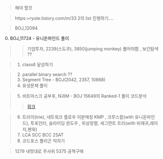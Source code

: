 >해야 할것

> https:>ryute.tistory.com/m/33 2의 list 진행하기....

> BOJ_12094

0. BOJ_11724 - 유니온파인드 풀이
> > 기업투자, 2239(스도쿠), 3850(jumping monkey) 풀어야함 , 보간탐색 ??

> 1. class6 달성하기

> 2. parallel binary search ??
> 3. Segment Tree - BOJ(2042, 2357, 10868)
> 4. 유성문제 풀이

> 5. 비트마스크 공부후, N과M - BOJ 15649의 Ranked-1 풀이 코드분석
> > [링크](https://www.acmicpc.net/source/8570260)

> 6. 트라이(trie), 네트워크 플로우 이분매칭 KMP , 크루스칼(with 유니온파인드), 
>       투포인터, 슬라이딩 윈도우 , 위상정렬, 세그먼트 트리(with 비재귀,레이지,펜윅)
> 7. LCA SCC BCC 2SAT 
> 8. 코드포스 폴리곤 익히기

> 1279 내멋대로 주사위
> 5375 공책구매


